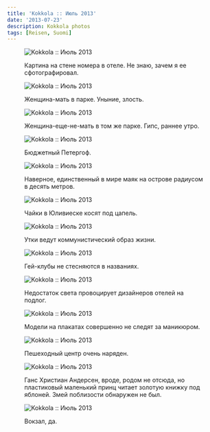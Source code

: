 ```yaml
---
title: 'Kokkola :: Июль 2013'
date: '2013-07-23'
description: Kokkola photos
tags: [Reisen, Suomi]
---
```

<figure>
  <img src="{{urls.media}}/1374606960160-600.jpeg" alt="Kokkola :: Июль 2013" />
  <figcaption><p>Картина на стене номера в отеле. Не знаю, зачем я ее сфотографировал.</p></figcaption>
</figure>

<figure>
  <img src="{{urls.media}}/1374606925216-600.jpeg" alt="Kokkola :: Июль 2013" />
  <figcaption><p>Женщина-мать в парке. Уныние, злость.</p></figcaption>
</figure>

<figure>
  <img src="{{urls.media}}/1374606964347-600.jpeg" alt="Kokkola :: Июль 2013" />
  <figcaption><p>Женщина-еще-не-мать в том же парке. Гипс, раннее утро.</p></figcaption>
</figure>

<figure>
  <img src="{{urls.media}}/1374606968691-600.jpeg" alt="Kokkola :: Июль 2013" />
  <figcaption><p>Бюджетный Петергоф.</p></figcaption>
</figure>

<figure>
  <img src="{{urls.media}}/1374606973369-600.jpeg" alt="Kokkola :: Июль 2013" />
  <figcaption><p>Наверное, единственный в мире маяк на острове радиусом в десять метров.</p></figcaption>
</figure>

<figure>
	<img src="{{urls.media}}/1374606929562-600.jpeg" alt="Kokkola :: Июль 2013" />
	<figcaption><p>Чайки в Юливиеске косят под цапель.</p></figcaption>
</figure>

<figure>
  <img src="{{urls.media}}/1374606937727-600.jpeg" alt="Kokkola :: Июль 2013" />
  <figcaption><p>Утки ведут коммунистический образ жизни.</p></figcaption>
</figure>

<figure>
	<img src="{{urls.media}}/1374606934381-600.jpeg" alt="Kokkola :: Июль 2013" />
	<figcaption><p>Гей-клубы не стесняются в названиях.</p></figcaption>
</figure>

<figure>
	<img src="{{urls.media}}/1374606943521-600.jpeg" alt="Kokkola :: Июль 2013" />
	<figcaption><p>Недостаток света провоцирует дизайнеров отелей на подлог.</p></figcaption>
</figure>

<figure>
  <img src="{{urls.media}}/1374606939711-600.jpeg" alt="Kokkola :: Июль 2013" />
  <figcaption><p>Модели на плакатах совершенно не следят за маникюром.</p></figcaption>
</figure>

<figure>
	<img src="{{urls.media}}/1374606948126-600.jpeg" alt="Kokkola :: Июль 2013" />
	<figcaption><p>Пешеходный центр очень наряден.</p></figcaption>
</figure>

<figure>
	<img src="{{urls.media}}/1374606952429-600.jpeg" alt="Kokkola :: Июль 2013" />
	<figcaption><p>Ганс Христиан Андерсен, вроде, родом не отсюда, но пластиковый маленький принц читает золотую книжку под яблоней. Змей поблизости обнаружен не был.</p></figcaption>
</figure>

<figure>
	<img src="{{urls.media}}/1374606956908-600.jpeg" alt="Kokkola :: Июль 2013" />
	<figcaption><p>Вокзал, да.</p></figcaption>
</figure>

